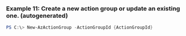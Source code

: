 
### Example 11: Create a new action group or update an existing one. (autogenerated)
```powershell
PS C:\> New-AzActionGroup -ActionGroupId {ActionGroupId}


